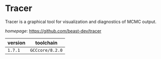 # Tracer

Tracer is a graphical tool for visualization and diagnostics of MCMC output.

*homepage*: <https://github.com/beast-dev/tracer>

version | toolchain
--------|----------
``1.7.1`` | ``GCCcore/8.2.0``
